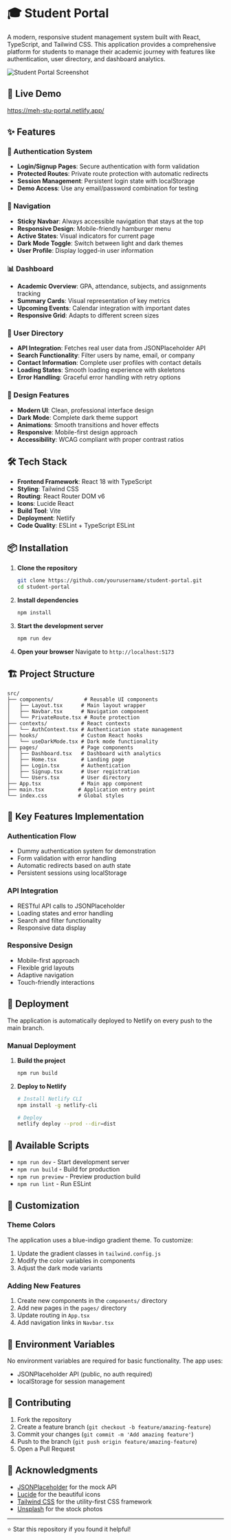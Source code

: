 # 🎓 Student Portal

A modern, responsive student management system built with React, TypeScript, and Tailwind CSS. This application provides a comprehensive platform for students to manage their academic journey with features like authentication, user directory, and dashboard analytics.

![Student Portal Screenshot](https://images.unsplash.com/photo-1522202176988-66273c2fd55f?ixlib=rb-4.0.3&ixid=M3wxMjA3fDB8MHxwaG90by1wYWdlfHx8fGVufDB8fHx8fA%3D%3D&auto=format&fit=crop&w=1471&q=80)

## 🚀 Live Demo

https://meh-stu-portal.netlify.app/

## ✨ Features

### 🔐 Authentication System
- **Login/Signup Pages**: Secure authentication with form validation
- **Protected Routes**: Private route protection with automatic redirects
- **Session Management**: Persistent login state with localStorage
- **Demo Access**: Use any email/password combination for testing

### 🧭 Navigation
- **Sticky Navbar**: Always accessible navigation that stays at the top
- **Responsive Design**: Mobile-friendly hamburger menu
- **Active States**: Visual indicators for current page
- **Dark Mode Toggle**: Switch between light and dark themes
- **User Profile**: Display logged-in user information

### 📊 Dashboard
- **Academic Overview**: GPA, attendance, subjects, and assignments tracking
- **Summary Cards**: Visual representation of key metrics
- **Upcoming Events**: Calendar integration with important dates
- **Responsive Grid**: Adapts to different screen sizes

### 👥 User Directory
- **API Integration**: Fetches real user data from JSONPlaceholder API
- **Search Functionality**: Filter users by name, email, or company
- **Contact Information**: Complete user profiles with contact details
- **Loading States**: Smooth loading experience with skeletons
- **Error Handling**: Graceful error handling with retry options

### 🎨 Design Features
- **Modern UI**: Clean, professional interface design
- **Dark Mode**: Complete dark theme support
- **Animations**: Smooth transitions and hover effects
- **Responsive**: Mobile-first design approach
- **Accessibility**: WCAG compliant with proper contrast ratios

## 🛠️ Tech Stack

- **Frontend Framework**: React 18 with TypeScript
- **Styling**: Tailwind CSS
- **Routing**: React Router DOM v6
- **Icons**: Lucide React
- **Build Tool**: Vite
- **Deployment**: Netlify
- **Code Quality**: ESLint + TypeScript ESLint

## 📦 Installation

1. **Clone the repository**
   ```bash
   git clone https://github.com/yourusername/student-portal.git
   cd student-portal
   ```

2. **Install dependencies**
   ```bash
   npm install
   ```

3. **Start the development server**
   ```bash
   npm run dev
   ```

4. **Open your browser**
   Navigate to `http://localhost:5173`

## 🏗️ Project Structure

```
src/
├── components/          # Reusable UI components
│   ├── Layout.tsx      # Main layout wrapper
│   ├── Navbar.tsx      # Navigation component
│   └── PrivateRoute.tsx # Route protection
├── contexts/           # React contexts
│   └── AuthContext.tsx # Authentication state management
├── hooks/              # Custom React hooks
│   └── useDarkMode.tsx # Dark mode functionality
├── pages/              # Page components
│   ├── Dashboard.tsx   # Dashboard with analytics
│   ├── Home.tsx        # Landing page
│   ├── Login.tsx       # Authentication
│   ├── Signup.tsx      # User registration
│   └── Users.tsx       # User directory
├── App.tsx             # Main app component
├── main.tsx           # Application entry point
└── index.css          # Global styles
```

## 🎯 Key Features Implementation

### Authentication Flow
- Dummy authentication system for demonstration
- Form validation with error handling
- Automatic redirects based on auth state
- Persistent sessions using localStorage

### API Integration
- RESTful API calls to JSONPlaceholder
- Loading states and error handling
- Search and filter functionality
- Responsive data display

### Responsive Design
- Mobile-first approach
- Flexible grid layouts
- Adaptive navigation
- Touch-friendly interactions

## 🚀 Deployment

The application is automatically deployed to Netlify on every push to the main branch.

### Manual Deployment

1. **Build the project**
   ```bash
   npm run build
   ```

2. **Deploy to Netlify**
   ```bash
   # Install Netlify CLI
   npm install -g netlify-cli
   
   # Deploy
   netlify deploy --prod --dir=dist
   ```

## 🧪 Available Scripts

- `npm run dev` - Start development server
- `npm run build` - Build for production
- `npm run preview` - Preview production build
- `npm run lint` - Run ESLint

## 🎨 Customization

### Theme Colors
The application uses a blue-indigo gradient theme. To customize:

1. Update the gradient classes in `tailwind.config.js`
2. Modify the color variables in components
3. Adjust the dark mode variants

### Adding New Features
1. Create new components in the `components/` directory
2. Add new pages in the `pages/` directory
3. Update routing in `App.tsx`
4. Add navigation links in `Navbar.tsx`

## 🔧 Environment Variables

No environment variables are required for basic functionality. The app uses:
- JSONPlaceholder API (public, no auth required)
- localStorage for session management

## 🤝 Contributing

1. Fork the repository
2. Create a feature branch (`git checkout -b feature/amazing-feature`)
3. Commit your changes (`git commit -m 'Add amazing feature'`)
4. Push to the branch (`git push origin feature/amazing-feature`)
5. Open a Pull Request

## 🙏 Acknowledgments

- [JSONPlaceholder](https://jsonplaceholder.typicode.com/) for the mock API
- [Lucide](https://lucide.dev/) for the beautiful icons
- [Tailwind CSS](https://tailwindcss.com/) for the utility-first CSS framework
- [Unsplash](https://unsplash.com/) for the stock photos

---

⭐ Star this repository if you found it helpful!
